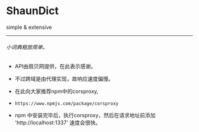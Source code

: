 # ShaunDict
simple &amp;  extensive

--------

###### 小词典粗放简单。

* API由扇贝网提供，在此表示感谢。

* 不过跨域是由代理实现，故响应速度偏慢。

* 在此向大家推荐npm中的corsproxy,

* `https://www.npmjs.com/package/corsproxy`

* npm 中安装完毕后，执行corsproxy，然后在请求地址前添加 'http://localhost:1337' 速度会很快。



